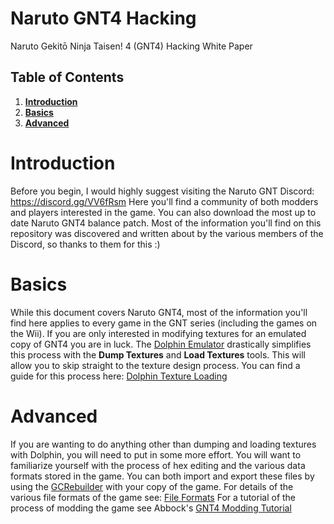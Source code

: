 # Naruto GNT4 Hacking
Naruto Gekitō Ninja Taisen! 4 (GNT4) Hacking White Paper

## Table of Contents
1. **[Introduction](#introduction)**
2. **[Basics](#basics)**
2. **[Advanced](#advanced)**

# Introduction
Before you begin, I would highly suggest visiting the Naruto GNT Discord: https://discord.gg/VV6fRsm
Here you'll find a community of both modders and players interested in the game. You can also download the most up to date Naruto GNT4 balance patch. Most of the information you'll find on this repository was discovered and written about by the various members of the Discord, so thanks to them for this :)

# Basics
While this document covers Naruto GNT4, most of the information you'll find here applies to every game in the GNT series (including the games on the Wii). If you are only interested in modifying textures for an emulated copy of GNT4 you are in luck. The [Dolphin Emulator](https://dolphin-emu.org/) drastically simplifies this process with the **Dump Textures** and **Load Textures** tools. This will allow you to skip straight to the texture design process.
You can find a guide for this process here: [Dolphin Texture Loading](/docs/guides/dolphin_texture_loading.md)

# Advanced
If you are wanting to do anything other than dumping and loading textures with Dolphin, you will need to put in some more effort. You will want to familiarize yourself with the process of hex editing and the various data formats stored in the game. You can both import and export these files by using the [GCRebuilder](https://www.google.com/search?q=gcrebuilder) with your copy of the game.
For details of the various file formats of the game see: [File Formats](/docs/file_formats/formats.md)
For a tutorial of the process of modding the game see Abbock's [GNT4 Modding Tutorial](https://www.youtube.com/watch?v=HBt2tqLu1vk)



